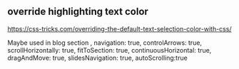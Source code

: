 
## override highlighting text color
https://css-tricks.com/overriding-the-default-text-selection-color-with-css/

Maybe used in blog section
,
navigation: true,
controlArrows: true,
scrollHorizontally: true,
fitToSection: true,
continuousHorizontal: true,
dragAndMove: true,
slidesNavigation: true,
autoScrolling:true
